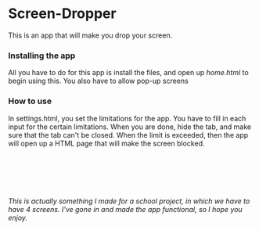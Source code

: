 # Screen-Dropper
This is an app that will make you drop your screen.

### Installing the app
All you have to do for this app is install the files, and open up *home.html* to begin using this. You also have to allow pop-up screens

### How to use
In settings.html, you set the limitations for the app. You have to fill in each input for the certain limitations. When you are done, hide the tab, and make sure that the tab can't be closed. When the limit is exceeded, then the app will open up a HTML page that will make the screen blocked.

<br/><br/><br/><br/>
###### This is actually something I made for a school project, in which we have to have 4 screens. I've gone in and made the app functional, so I hope you enjoy.
